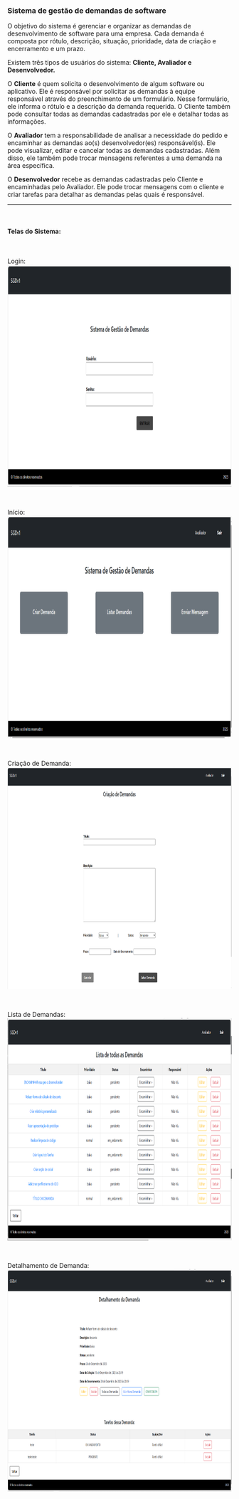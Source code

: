 ### Sistema de gestão de demandas de software

O objetivo do sistema é gerenciar e organizar as demandas de desenvolvimento de software para uma empresa. Cada demanda é composta por rótulo, descrição, situação, prioridade, data de criação e encerramento e um prazo.

Existem três tipos de usuários do sistema: **Cliente, Avaliador e Desenvolvedor.**

O **Cliente** é quem solicita o desenvolvimento de algum software ou aplicativo. Ele é responsável por solicitar as demandas à equipe responsável através do preenchimento de um formulário. Nesse formulário, ele informa o rótulo e a descrição da demanda requerida. O Cliente também pode consultar todas as demandas cadastradas por ele e detalhar todas as informações.

O **Avaliador** tem a responsabilidade de analisar a necessidade do pedido e encaminhar as demandas ao(s) desenvolvedor(es) responsável(is). Ele pode visualizar, editar e cancelar todas as demandas cadastradas. Além disso, ele também pode trocar mensagens referentes a uma demanda na área específica.

O **Desenvolvedor** recebe as demandas cadastradas pelo Cliente e
encaminhadas pelo Avaliador. Ele pode trocar mensagens com o cliente e criar tarefas para detalhar as demandas pelas quais é responsável.

------

<br>

#### Telas do Sistema:

<br>

Login:
<img src="./login.png" width="800" height="500">

<br>

Início:
<img src="./inicio.png" width="800" height="500">

<br>

Criação de Demanda:
<img src="./criacaoDeDemandas.png" width="800" height="500">

<br>

Lista de Demandas:
<img src="./listaDeDemandas.png" width="800" height="500">

<br>

Detalhamento de Demanda:
<img src="./detalhamentoDaDemanda.png" width="800" height="500">